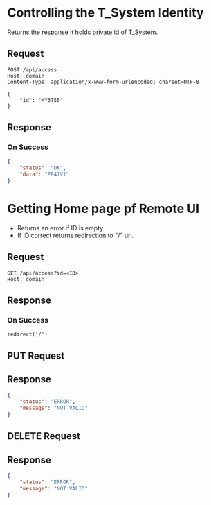 # Controlling the T_System Identity
Returns the response it holds private id of T_System.

## Request
```http
POST /api/access
Host: domain
Content-Type: application/x-www-form-urlencoded; charset=UTF-8

{
    "id": "MY3T55"
}
```

## Response
### On Success
```json
{
    "status": "OK",
    "data": "PR47V1"
}
```

# Getting Home page pf Remote UI
- Returns an error if ID is empty.
- If ID correct returns redirection to "/" url.

## Request
```http
GET /api/access?id=<ID>
Host: domain
```

## Response
### On Success
```
redirect('/')
```

## PUT Request

## Response

```json
{
    "status": "ERROR",
    "message": "NOT VALID"
}
```

## DELETE Request

## Response

```json
{
    "status": "ERROR",
    "message": "NOT VALID"
}
```
